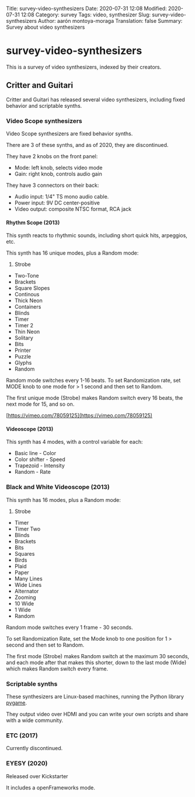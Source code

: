 Title: survey-video-synthesizers
Date: 2020-07-31 12:08
Modified: 2020-07-31 12:08
Category: survey
Tags: video, synthesizer
Slug: survey-video-synthesizers
Author: aarón montoya-moraga
Translation: false
Summary: Survey about video synthesizers

# survey-video-synthesizers

This is a survey of video synthesizers, indexed by their creators.

## Critter and Guitari

Critter and Guitari has released several video synthesizers, including fixed behavior and scriptable synths.

### Video Scope synthesizers

Video Scope synthesizers are fixed behavior synths.

There are 3 of these synths, and as of 2020, they are discontinued.

They have 2 knobs on the front panel:
* Mode: left knob, selects video mode
* Gain: right knob, controls audio gain

They have 3 connectors on their back:
* Audio input: 1/4" TS mono audio cable.
* Power input: 9V DC center-positive
* Video output: composite NTSC format, RCA jack

#### Rhythm Scope (2013)

This synth reacts to rhythmic sounds, including short quick hits, arpeggios, etc.

This synth has 16 unique modes, plus a Random mode:

1. Strobe
* Two-Tone
* Brackets
* Square Slopes
* Continous
* Thick Neon
* Containers
* Blinds
* Timer
* Timer 2
* Thin Neon
* Solitary
* Bits
* Printer
* Puzzle
* Glyphs
* Random

Random mode switches every 1-16 beats. To set Randomization rate, set MODE knob to one mode for > 1 second and then set to Random.

The first unique mode (Strobe) makes Random switch every 16 beats, the next mode for 15, and so on.


[https://vimeo.com/78059125](https://vimeo.com/78059125)


#### Videoscope (2013)

This synth has 4 modes, with a control variable for each:

* Basic line - Color
* Color shifter - Speed
* Trapezoid - Intensity
* Random - Rate

### Black and White Videoscope (2013)

This synth has 16 modes, plus a Random mode:

1. Strobe
* Timer
* Timer Two
* Blinds
* Brackets
* Bits
* Squares
* Birds
* Plaid
* Paper
* Many Lines
* Wide Lines
* Alternator
* Zooming
* 10 Wide
* 1 Wide
* Random

Random mode switches every 1 frame - 30 seconds.

To set Randomization Rate, set the Mode knob to one position for 1 > second and then set to Random.

The first mode (Strobe) makes Random switch at the maximum 30 seconds, and each mode after that makes this shorter, down to the last mode (Wide) which makes Random switch every frame.

### Scriptable synths

These synthesizers are Linux-based machines, running the Python library [pygame](https://en.wikipedia.org/wiki/Pygame).

They output video over HDMI and you can write your own scripts and share with a wide community.

### ETC (2017)

Currently discontinued.

### EYESY (2020)

Released over Kickstarter

It includes a openFrameworks mode.
